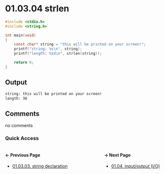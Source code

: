 # 01.03.04 strlen

```c
#include <stdio.h>
#include <string.h>

int main(void)
{
    const char* string = "this will be printed on your screen!";
    printf("string: %s\n", string);
    printf("length: %zd\n", strlen(string));

    return 0;
}

```

## Output

```txt
string: this will be printed on your screen!
length: 36
```

## Comments

no comments

### Quick Access

<div class="quick_access">
<div class="previous_page" style="float:left">

#### &#8592; Previous Page

* [01.03.03. string declaration](./../../01.the_basics/03.arrays_strings/03.string-declaration.md)

</div>
<div class="next_page" style="float:right">

#### &#8594; Next Page

* [01.04. input/output (I/O)](./../../01.the_basics/04.input_output/00.README.md)

</div>
</div>
